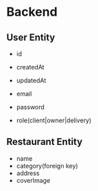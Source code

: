 # Backend

## User Entity

- id
- createdAt
- updatedAt

- email
- password
- role(client|owner|delivery)

## Restaurant Entity

- name
- category(foreign key)
- address
- coverImage
